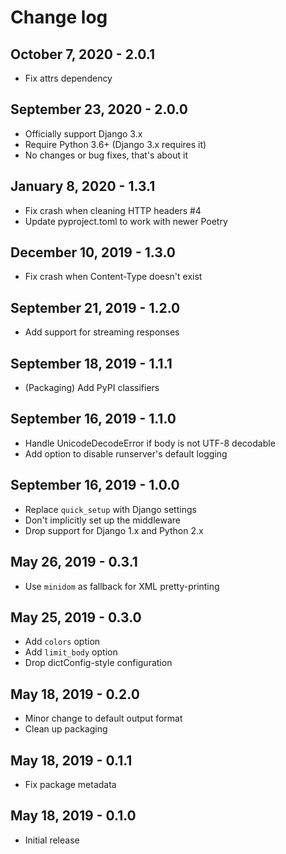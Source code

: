 # Change log

## October 7, 2020 - 2.0.1

- Fix attrs dependency

## September 23, 2020 - 2.0.0

- Officially support Django 3.x
- Require Python 3.6+ (Django 3.x requires it)
- No changes or bug fixes, that's about it

## January 8, 2020 - 1.3.1

- Fix crash when cleaning HTTP headers #4
- Update pyproject.toml to work with newer Poetry

## December 10, 2019 - 1.3.0

- Fix crash when Content-Type doesn't exist

## September 21, 2019 - 1.2.0

- Add support for streaming responses

## September 18, 2019 - 1.1.1

- (Packaging) Add PyPI classifiers

## September 16, 2019 - 1.1.0

- Handle UnicodeDecodeError if body is not UTF-8 decodable
- Add option to disable runserver's default logging

## September 16, 2019 - 1.0.0

- Replace `quick_setup` with Django settings
- Don't implicitly set up the middleware
- Drop support for Django 1.x and Python 2.x

## May 26, 2019 - 0.3.1

- Use `minidom` as fallback for XML pretty-printing

## May 25, 2019 - 0.3.0

- Add `colors` option
- Add `limit_body` option
- Drop dictConfig-style configuration

## May 18, 2019 - 0.2.0

- Minor change to default output format
- Clean up packaging

## May 18, 2019 - 0.1.1

- Fix package metadata

## May 18, 2019 - 0.1.0

- Initial release
